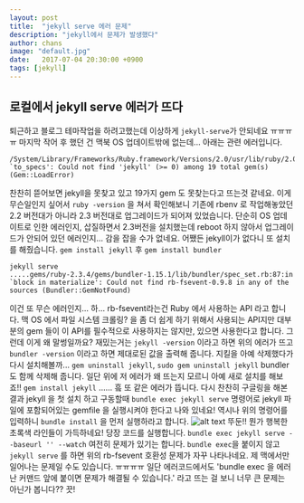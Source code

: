 ```yaml
---
layout: post
title:  "jekyll serve 에러 문제"
description: "jekyll에서 문제가 발생했다"
author: chans
image: "default.jpg"
date:   2017-07-04 20:30:00 +0900
tags: [jekyll]
---
```


## 로컬에서 jekyll serve 에러가 뜨다
퇴근하고 블로그 테마작업을 하려고했는데 이상하게 `jekyll-serve`가 안되네요 ㅠㅠㅠㅠ 마지막 작어 후 했던 건 맥북 OS 업데이트밖에 없는데... 아래는 관련 에러입니다.

```
/System/Library/Frameworks/Ruby.framework/Versions/2.0/usr/lib/ruby/2.0.0/rubygems/dependency.rb:296:in `to_specs': Could not find 'jekyll' (>= 0) among 19 total gem(s) (Gem::LoadError)
```

찬찬히 뜯어보면 jekyll을 못찾고 있고 19가지 gem 도 못찾는다고 뜨는것 같네요. 이게 무슨일인지 싶어서 `ruby -version` 을 쳐서 확인해보니 기존에 rbenv 로 작업해놓았던 2.2 버전대가 아니라 2.3 버전대로 업그레이드가 되어져 있었습니다. 단순히 OS 업데이트로 인한 에러인지, 삽질하면서 2.3버전을 설치했는데 reboot 하지 않아서 업그레이드가 안되어 있던 에러인지... 감을 잡을 수가 없네요. 어쨌든 jekyll이가 없다니 또 설치를 해줬습니다. `gem install jekyll` 후 `gem install bundler`

```
jekyll serve
.....gems/ruby-2.3.4/gems/bundler-1.15.1/lib/bundler/spec_set.rb:87:in `block in materialize': Could not find rb-fsevent-0.9.8 in any of the sources (Bundler::GemNotFound)
```

이건 또 무슨 에러인지... 하... rb-fsevent라는건 Ruby 에서 사용하는 API 라고 합니다. 맥 OS 에서 파일 시스템 크롤링? 을 좀 더 쉽게 하기 위해서 사용되는 API지만 대부분의 gem 들이 이 API를 필수적으로 사용하지는 않지만, 있으면 사용한다고 합니다. 그런데 이게 왜 말썽일까요? 재밌는거는 `jekyll -version` 이라고 하면 위의 에러가 뜨고 `bundler -version` 이라고 하면 제대로된 값을 출력해 줍니다. 지킬을 아예 삭제했다가 다시 설치해볼까... `gem uninstall jekyll`, `sudo gem uninstall jekyll` bundler 도 함께 삭제해 줍니다. 일단 위에 저 에러가 왜 뜨는지 모르니 아예 새로 설치를 해보죠!! `gem install jekyll` 
......
흨 또 같은 에러가 뜹니다. 다시 찬찬히 구글링을 해본 결과 jekyll 을 첫 설치 하고 구동할때 `bundle exec jekyll serve` 명령어로 jekyll 파일에 포함되어있는 gemfile 을 실행시켜야 한다고 나와 있네요! 역시나 위의 명령어를 입력하니 `bundle install` 을 먼저 실행하라고 합니다. 
![alt text](../blogs/assets/20170704/1.png "아싸리")
뚜둔!!
뭔가 행복한 초록색 라인들이 가득하네요! 당장 코드를 실행합니다. `bundle exec jekyll serve --baseurl '' --watch`
여전히 문제가 있기는 합니다. `bundle exec`을 붙이지 않고 `jekyll serve` 를 하면 위의 rb-fsevent 호환성 문제가 자꾸 나타나네요. 제 맥에서만 일어나는 문제일 수도 있습니다. ㅠㅠㅠㅠ 일단 에러코드에서도 'bundle exec 을 에러난 커맨드 앞에 붙이면 문제가 해결될 수 있습니다.' 라고 뜨는 걸 보니 너무 큰 문제는 아닌가 봅니다?? 끗!